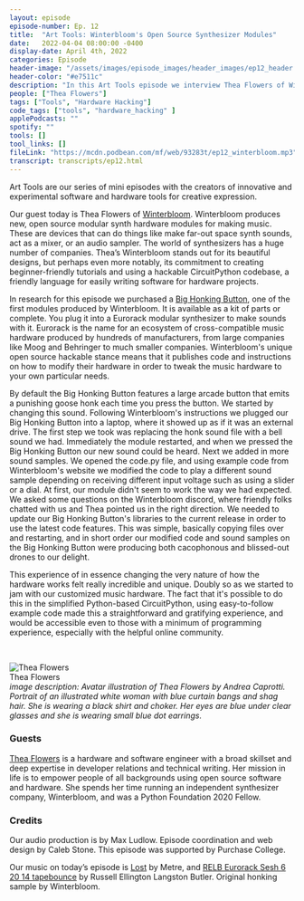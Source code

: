 ```yaml
---
layout: episode
episode-number: Ep. 12
title:  "Art Tools: Winterbloom's Open Source Synthesizer Modules"
date:   2022-04-04 08:00:00 -0400
display-date: April 4th, 2022
categories: Episode
header-image: "/assets/images/episode_images/header_images/ep12_header.png"
header-color: "#e7511c"
description: "In this Art Tools episode we interview Thea Flowers of Winterbloom, an open source music hardware company producing hackable music modules and kits for synthesizers. And we try out the Big Honking Button."
people: ["Thea Flowers"]
tags: ["Tools", "Hardware Hacking"]
code_tags: ["tools", "hardware_hacking" ]
applePodcasts: ""
spotify: ""
tools: []
tool_links: []
fileLink: "https://mcdn.podbean.com/mf/web/93283t/ep12_winterbloom.mp3"
transcript: transcripts/ep12.html
---
```


Art Tools are our series of mini episodes with the creators of innovative and experimental software and hardware tools for creative expression.

Our guest today is Thea Flowers of [Winterbloom](https://winterbloom.com). Winterbloom produces new, open source modular synth hardware modules for making music. These are devices that can do things like make far-out space synth sounds, act as a mixer, or an audio sampler. The world of  synthesizers has a huge number of companies. Thea’s Winterbloom stands out for its beautiful designs, but perhaps even more notably, its commitment to creating beginner-friendly tutorials and using a hackable CircuitPython codebase, a friendly language for easily writing software for hardware projects.

In research for this episode we purchased a [Big Honking Button](https://honk.wntr.dev/), one of the first modules produced by Winterbloom. It is available as a kit of parts or complete. You plug it into a Eurorack modular synthesizer to make sounds with it. Eurorack is the name for an ecosystem of cross-compatible music hardware produced by hundreds of manufacturers, from large companies like Moog and Behringer to much smaller companies. Winterbloom's unique open source hackable stance means that it publishes code and instructions on how to modify their hardware in order to tweak the music hardware to your own particular needs.

By default the Big Honking Button features a large arcade button that emits a punishing goose honk each time you press the button. We started by changing this sound. Following Winterbloom's instructions we plugged our Big Honking Button into a laptop, where it showed up as if it was an external drive. The first step we took was replacing the honk sound file with a bell sound we had. Immediately the module restarted, and when we pressed the Big Honking Button our new sound could be heard. Next we added in more sound samples. We opened the code.py file, and using example code from Winterbloom's website we modified the code to play a different sound sample depending on receiving different input voltage such as using a slider or a dial. At first, our module didn't seem to work the way we had expected. We asked some questions on the Winterbloom discord, where friendly folks chatted with us and Thea pointed us in the right direction. We needed to update our Big Honking Button's libraries to the current release in order to use the latest code features. This was simple, basically copying files over and restarting, and in short order our modified code and sound samples on the Big Honking Button were producing both cacophonous and blissed-out drones to our delight. 

This experience of in essence changing the very nature of how the hardware works felt really incredible and unique. Doubly so as we started to jam with our customized music hardware. The fact that it's possible to do this in the simplified Python-based CircuitPython, using easy-to-follow example code made this a straightforward and gratifying experience, and would be accessible even to those with a minimum of programming experience, especially with the helpful online community.

<br>

![Thea Flowers]({{site.baseurl}}/assets/images/thea.jpg)  
Thea Flowers  
*image description: Avatar illustration of Thea Flowers by Andrea Caprotti. Portrait of an illustrated white woman with blue curtain bangs and shag hair. She is wearing a black shirt and choker. Her eyes are blue under clear glasses and she is wearing small blue dot earrings.*

### Guests

<a href="https://thea.codes/" alt="Thea Flowers" class="nameTag">Thea Flowers</a> is a hardware and software engineer with a broad skillset and deep expertise in developer relations and technical writing. Her mission in life is to empower people of all backgrounds using open source software and hardware. She spends her time running an independent synthesizer company, Winterbloom, and was a Python Foundation 2020 Fellow.

### Credits

Our audio production is by Max Ludlow. Episode coordination and web design by Caleb Stone. This episode was supported by Purchase College.

Our music on today’s episode is [Lost](https://freemusicarchive.org/music/Metre/alternator/lost-2) by Metre, and [RELB Eurorack Sesh 6 20 14 tapebounce](https://freemusicarchive.org/music/Russell_E_L_Butler/Constructions/Russell_E_L_Butler_-_Constructions_-_06_RELB_Eurorack_Sesh_6_20_14tapebounce) by Russell Ellington Langston Butler. Original honking sample by Winterbloom.

